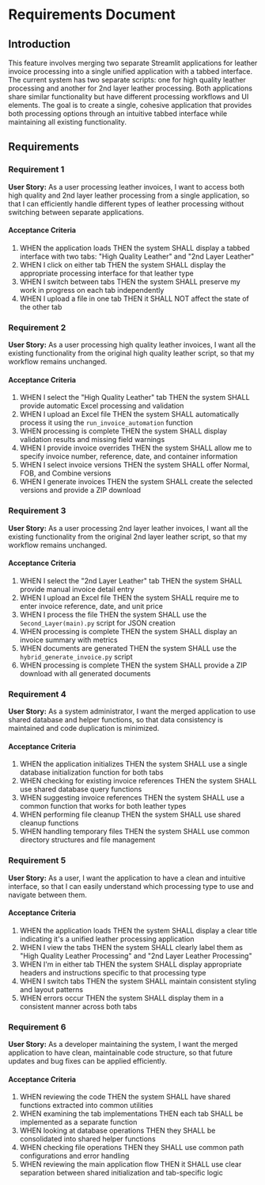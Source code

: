 # Requirements Document

## Introduction

This feature involves merging two separate Streamlit applications for leather invoice processing into a single unified application with a tabbed interface. The current system has two separate scripts: one for high quality leather processing and another for 2nd layer leather processing. Both applications share similar functionality but have different processing workflows and UI elements. The goal is to create a single, cohesive application that provides both processing options through an intuitive tabbed interface while maintaining all existing functionality.

## Requirements

### Requirement 1

**User Story:** As a user processing leather invoices, I want to access both high quality and 2nd layer leather processing from a single application, so that I can efficiently handle different types of leather processing without switching between separate applications.

#### Acceptance Criteria

1. WHEN the application loads THEN the system SHALL display a tabbed interface with two tabs: "High Quality Leather" and "2nd Layer Leather"
2. WHEN I click on either tab THEN the system SHALL display the appropriate processing interface for that leather type
3. WHEN I switch between tabs THEN the system SHALL preserve my work in progress on each tab independently
4. WHEN I upload a file in one tab THEN it SHALL NOT affect the state of the other tab

### Requirement 2

**User Story:** As a user processing high quality leather invoices, I want all the existing functionality from the original high quality leather script, so that my workflow remains unchanged.

#### Acceptance Criteria

1. WHEN I select the "High Quality Leather" tab THEN the system SHALL provide automatic Excel processing and validation
2. WHEN I upload an Excel file THEN the system SHALL automatically process it using the `run_invoice_automation` function
3. WHEN processing is complete THEN the system SHALL display validation results and missing field warnings
4. WHEN I provide invoice overrides THEN the system SHALL allow me to specify invoice number, reference, date, and container information
5. WHEN I select invoice versions THEN the system SHALL offer Normal, FOB, and Combine versions
6. WHEN I generate invoices THEN the system SHALL create the selected versions and provide a ZIP download

### Requirement 3

**User Story:** As a user processing 2nd layer leather invoices, I want all the existing functionality from the original 2nd layer leather script, so that my workflow remains unchanged.

#### Acceptance Criteria

1. WHEN I select the "2nd Layer Leather" tab THEN the system SHALL provide manual invoice detail entry
2. WHEN I upload an Excel file THEN the system SHALL require me to enter invoice reference, date, and unit price
3. WHEN I process the file THEN the system SHALL use the `Second_Layer(main).py` script for JSON creation
4. WHEN processing is complete THEN the system SHALL display an invoice summary with metrics
5. WHEN documents are generated THEN the system SHALL use the `hybrid_generate_invoice.py` script
6. WHEN processing is complete THEN the system SHALL provide a ZIP download with all generated documents

### Requirement 4

**User Story:** As a system administrator, I want the merged application to use shared database and helper functions, so that data consistency is maintained and code duplication is minimized.

#### Acceptance Criteria

1. WHEN the application initializes THEN the system SHALL use a single database initialization function for both tabs
2. WHEN checking for existing invoice references THEN the system SHALL use shared database query functions
3. WHEN suggesting invoice references THEN the system SHALL use a common function that works for both leather types
4. WHEN performing file cleanup THEN the system SHALL use shared cleanup functions
5. WHEN handling temporary files THEN the system SHALL use common directory structures and file management

### Requirement 5

**User Story:** As a user, I want the application to have a clean and intuitive interface, so that I can easily understand which processing type to use and navigate between them.

#### Acceptance Criteria

1. WHEN the application loads THEN the system SHALL display a clear title indicating it's a unified leather processing application
2. WHEN I view the tabs THEN the system SHALL clearly label them as "High Quality Leather Processing" and "2nd Layer Leather Processing"
3. WHEN I'm in either tab THEN the system SHALL display appropriate headers and instructions specific to that processing type
4. WHEN I switch tabs THEN the system SHALL maintain consistent styling and layout patterns
5. WHEN errors occur THEN the system SHALL display them in a consistent manner across both tabs

### Requirement 6

**User Story:** As a developer maintaining the system, I want the merged application to have clean, maintainable code structure, so that future updates and bug fixes can be applied efficiently.

#### Acceptance Criteria

1. WHEN reviewing the code THEN the system SHALL have shared functions extracted into common utilities
2. WHEN examining the tab implementations THEN each tab SHALL be implemented as a separate function
3. WHEN looking at database operations THEN they SHALL be consolidated into shared helper functions
4. WHEN checking file operations THEN they SHALL use common path configurations and error handling
5. WHEN reviewing the main application flow THEN it SHALL use clear separation between shared initialization and tab-specific logic